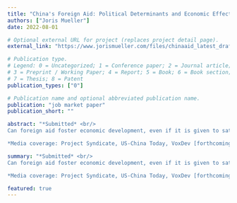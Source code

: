 ```yaml
---
title: "China's Foreign Aid: Political Determinants and Economic Effects"
authors: ["Joris Mueller"]
date: 2022-08-01

# Optional external URL for project (replaces project detail page).
external_link: "https://www.jorismueller.com/files/chinaaid_latest_draft.pdf"

# Publication type.
# Legend: 0 = Uncategorized; 1 = Conference paper; 2 = Journal article;
# 3 = Preprint / Working Paper; 4 = Report; 5 = Book; 6 = Book section;
# 7 = Thesis; 8 = Patent
publication_types: ["0"]

# Publication name and optional abbreviated publication name.
publication: "job market paper"
publication_short: ""

abstract: "*Submitted* <br/>
Can foreign aid foster economic development, even if it is given to satisfy the objectives of the donor country? I study this highly debated question in the context of Chinese infrastructure aid, which has received much attention from policymakers. I link project-level aid data with administrative firm-level data from China to identify political determinants and economic consequences of Chinese aid. I document that when there is labor unrest in a Chinese prefecture, contracts for aid projects are allocated to state-owned firms in the prefecture, and employment by these firms increases. Connections between these firms and other countries mean that China's response to domestic unrest affects the allocation of Chinese aid projects to recipient countries. I exploit this variation to develop a novel instrument for identifying the causal effects of Chinese aid on recipients. I find large positive effects on GDP, consumption and employment. <br/>

*Media coverage: Project Syndicate, US-China Today, VoxDev [forthcoming]*"

summary: "*Submitted* <br/>
Can foreign aid foster economic development, even if it is given to satisfy the objectives of the donor country? I study this highly debated question in the context of Chinese infrastructure aid, which has received much attention from policymakers. I link project-level aid data with administrative firm-level data from China to identify political determinants and economic consequences of Chinese aid. I document that when there is labor unrest in a Chinese prefecture, contracts for aid projects are allocated to state-owned firms in the prefecture, and employment by these firms increases. Connections between these firms and other countries mean that China's response to domestic unrest affects the allocation of Chinese aid projects to recipient countries. I exploit this variation to develop a novel instrument for identifying the causal effects of Chinese aid on recipients. I find large positive effects on GDP, consumption and employment. <br/>

*Media coverage: Project Syndicate, US-China Today, VoxDev [forthcoming]*"

featured: true
---
```


